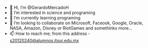 - 👋 Hi, I’m @GerardoMercadoH
- 👀 I’m interested in science and programing
- 🌱 I’m currently learning programing
- 💞️ I’m looking to collaborate on Microsoft, Faceook, Google, Oracle, NASA, Amazon, Disney or RiotGames and somethinks more... 
- 📫 How to reach me; from this address - s20120240@alumnos.itsur.edu.mx 

<!---
GerardoMercadoH/GerardoMercadoH is a ✨ special ✨ repository because its `README.md` (this file) appears on your GitHub profile.
You can click the Preview link to take a look at your changes.
--->
